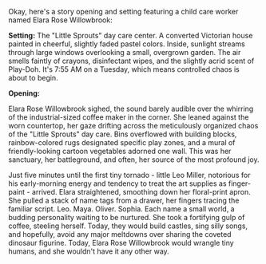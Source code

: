 Okay, here's a story opening and setting featuring a child care worker named Elara Rose Willowbrook:

**Setting:** The "Little Sprouts" day care center. A converted Victorian house painted in cheerful, slightly faded pastel colors. Inside, sunlight streams through large windows overlooking a small, overgrown garden. The air smells faintly of crayons, disinfectant wipes, and the slightly acrid scent of Play-Doh. It's 7:55 AM on a Tuesday, which means controlled chaos is about to begin.

**Opening:**

Elara Rose Willowbrook sighed, the sound barely audible over the whirring of the industrial-sized coffee maker in the corner. She leaned against the worn countertop, her gaze drifting across the meticulously organized chaos of the "Little Sprouts" day care. Bins overflowed with building blocks, rainbow-colored rugs designated specific play zones, and a mural of friendly-looking cartoon vegetables adorned one wall. This was her sanctuary, her battleground, and often, her source of the most profound joy.

Just five minutes until the first tiny tornado - little Leo Miller, notorious for his early-morning energy and tendency to treat the art supplies as finger-paint - arrived. Elara straightened, smoothing down her floral-print apron. She pulled a stack of name tags from a drawer, her fingers tracing the familiar script. Leo. Maya. Oliver. Sophia. Each name a small world, a budding personality waiting to be nurtured. She took a fortifying gulp of coffee, steeling herself. Today, they would build castles, sing silly songs, and hopefully, avoid any major meltdowns over sharing the coveted dinosaur figurine. Today, Elara Rose Willowbrook would wrangle tiny humans, and she wouldn't have it any other way.
